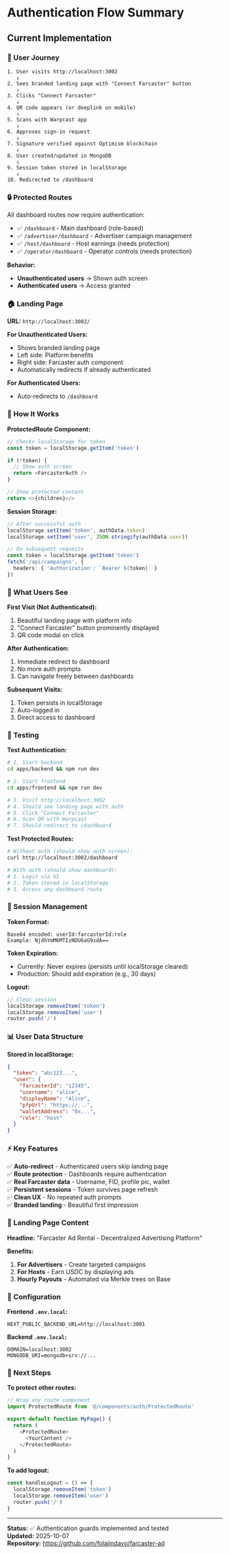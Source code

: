 # Authentication Flow Summary

## Current Implementation

### 🎯 User Journey

```
1. User visits http://localhost:3002
   ↓
2. Sees branded landing page with "Connect Farcaster" button
   ↓
3. Clicks "Connect Farcaster"
   ↓
4. QR code appears (or deeplink on mobile)
   ↓
5. Scans with Warpcast app
   ↓
6. Approves sign-in request
   ↓
7. Signature verified against Optimism blockchain
   ↓
8. User created/updated in MongoDB
   ↓
9. Session token stored in localStorage
   ↓
10. Redirected to /dashboard
```

### 🔒 Protected Routes

All dashboard routes now require authentication:

- ✅ `/dashboard` - Main dashboard (role-based)
- ✅ `/advertiser/dashboard` - Advertiser campaign management
- ✅ `/host/dashboard` - Host earnings (needs protection)
- ✅ `/operator/dashboard` - Operator controls (needs protection)

**Behavior:**
- **Unauthenticated users** → Shown auth screen
- **Authenticated users** → Access granted

### 🏠 Landing Page

**URL:** `http://localhost:3002/`

**For Unauthenticated Users:**
- Shows branded landing page
- Left side: Platform benefits
- Right side: Farcaster auth component
- Automatically redirects if already authenticated

**For Authenticated Users:**
- Auto-redirects to `/dashboard`

### 🔐 How It Works

**ProtectedRoute Component:**
```typescript
// Checks localStorage for token
const token = localStorage.getItem('token')

if (!token) {
  // Show auth screen
  return <FarcasterAuth />
}

// Show protected content
return <>{children}</>
```

**Session Storage:**
```typescript
// After successful auth
localStorage.setItem('token', authData.token)
localStorage.setItem('user', JSON.stringify(authData.user))

// On subsequent requests
const token = localStorage.getItem('token')
fetch('/api/campaigns', {
  headers: { 'Authorization': `Bearer ${token}` }
})
```

### 📱 What Users See

**First Visit (Not Authenticated):**
1. Beautiful landing page with platform info
2. "Connect Farcaster" button prominently displayed
3. QR code modal on click

**After Authentication:**
1. Immediate redirect to dashboard
2. No more auth prompts
3. Can navigate freely between dashboards

**Subsequent Visits:**
1. Token persists in localStorage
2. Auto-logged in
3. Direct access to dashboard

### 🚀 Testing

**Test Authentication:**
```bash
# 1. Start backend
cd apps/backend && npm run dev

# 2. Start frontend  
cd apps/frontend && npm run dev

# 3. Visit http://localhost:3002
# 4. Should see landing page with auth
# 5. Click "Connect Farcaster"
# 6. Scan QR with Warpcast
# 7. Should redirect to /dashboard
```

**Test Protected Routes:**
```bash
# Without auth (should show auth screen):
curl http://localhost:3002/dashboard

# With auth (should show dashboard):
# 1. Login via UI
# 2. Token stored in localStorage
# 3. Access any dashboard route
```

### 🔄 Session Management

**Token Format:**
```
Base64 encoded: userId:farcasterId:role
Example: NjdhYmM6MTIzNDU6aG9zdA==
```

**Token Expiration:**
- Currently: Never expires (persists until localStorage cleared)
- Production: Should add expiration (e.g., 30 days)

**Logout:**
```typescript
// Clear session
localStorage.removeItem('token')
localStorage.removeItem('user')
router.push('/')
```

### 📊 User Data Structure

**Stored in localStorage:**
```json
{
  "token": "abc123...",
  "user": {
    "farcasterId": "12345",
    "username": "alice",
    "displayName": "Alice",
    "pfpUrl": "https://...",
    "walletAddress": "0x...",
    "role": "host"
  }
}
```

### ⚡ Key Features

✅ **Auto-redirect** - Authenticated users skip landing page  
✅ **Route protection** - Dashboards require authentication  
✅ **Real Farcaster data** - Username, FID, profile pic, wallet  
✅ **Persistent sessions** - Token survives page refresh  
✅ **Clean UX** - No repeated auth prompts  
✅ **Branded landing** - Beautiful first impression  

### 🎨 Landing Page Content

**Headline:** "Farcaster Ad Rental - Decentralized Advertising Platform"

**Benefits:**
1. **For Advertisers** - Create targeted campaigns
2. **For Hosts** - Earn USDC by displaying ads  
3. **Hourly Payouts** - Automated via Merkle trees on Base

### 🔧 Configuration

**Frontend `.env.local`:**
```env
NEXT_PUBLIC_BACKEND_URL=http://localhost:3001
```

**Backend `.env.local`:**
```env
DOMAIN=localhost:3002
MONGODB_URI=mongodb+srv://...
```

### 📝 Next Steps

**To protect other routes:**
```typescript
// Wrap any route component
import ProtectedRoute from '@/components/auth/ProtectedRoute'

export default function MyPage() {
  return (
    <ProtectedRoute>
      <YourContent />
    </ProtectedRoute>
  )
}
```

**To add logout:**
```typescript
const handleLogout = () => {
  localStorage.removeItem('token')
  localStorage.removeItem('user')
  router.push('/')
}
```

---

**Status:** ✅ Authentication guards implemented and tested  
**Updated:** 2025-10-07  
**Repository:** https://github.com/folajindayo/farcaster-ad


